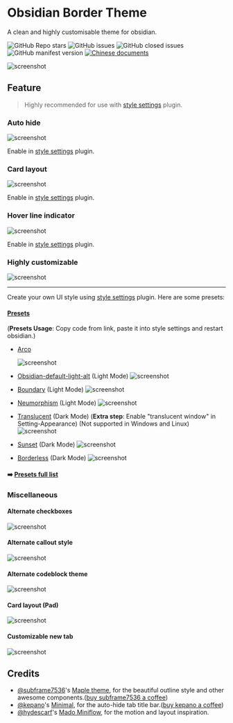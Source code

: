 # Obsidian Border Theme

A clean and highly customisable theme for obsidian.

![GitHub Repo stars](https://img.shields.io/github/stars/Akifyss/obsidian-border?color=%23eac54f&style=flat-square) ![GitHub issues](https://img.shields.io/github/issues/Akifyss/obsidian-border?color=%232da44e&style=flat-square) ![GitHub closed issues](https://img.shields.io/github/issues-closed/Akifyss/obsidian-border?color=%238250df&style=flat-square) ![GitHub manifest version](https://img.shields.io/github/manifest-json/v/Akifyss/obsidian-border?style=flat-square) [![Chinese documents](https://img.shields.io/badge/Doc-%E4%B8%AD%E6%96%87-critical?style=flat-square)](https://github.com/Akifyss/obsidian-border/blob/main/README.zh.md)

![screenshot](cover-lg.png)

## Feature

> Highly recommended for use with [style settings](https://github.com/mgmeyers/obsidian-style-settings) plugin.

### Auto hide

![screenshot](img/screenshot.gif)

Enable in [style settings](https://github.com/mgmeyers/obsidian-style-settings) plugin.

### Card layout

![screenshot](img/card.png)

Enable in [style settings](https://github.com/mgmeyers/obsidian-style-settings) plugin.

### Hover line indicator

![screenshot](img/line.gif)

Enable in [style settings](https://github.com/mgmeyers/obsidian-style-settings) plugin.

### Highly customizable

![screenshot](img/screenshot-1.png)

---

Create your own UI style using [style settings](https://github.com/mgmeyers/obsidian-style-settings) plugin. Here are some presets:

#### [Presets](./presets.md)

(**Presets Usage**: Copy code from link, paste it into style settings and restart obsidian.)

- [Arco](./presets/Arco.json)

  ![screenshot](https://cdn.sa.net/2024/12/17/kfwGDxSMFWV846n.webp)

+ [Obsidian-default-light-alt](https://github.com/Akifyss/obsidian-border/blob/main/presets/Obsidian-default-light-alt.json) (Light Mode)
![screenshot](img/Obsidian-default-light-alt.png)

+ [Boundary](https://github.com/Akifyss/obsidian-border/blob/main/presets/Boundary.json) (Light Mode)
![screenshot](img/Boundary.png)

+ [Neumorphism](https://github.com/Akifyss/obsidian-border/blob/main/presets/Neumorphism.json) (Light Mode)
![screenshot](img/Neumorphism.png)

+ [Translucent](https://github.com/Akifyss/obsidian-border/blob/main/presets/Translucent.json) (Dark Mode)
(**Extra step**: Enable "translucent window" in Setting-Appearance) (Not supported in Windows and Linux)
![screenshot](img/Translucent.png)

+ [Sunset](https://github.com/Akifyss/obsidian-border/blob/main/presets/Sunset.json) (Dark Mode)
![screenshot](img/Sunset.png)

+ [Borderless](https://github.com/Akifyss/obsidian-border/blob/main/presets/Borderless.json) (Dark Mode)
![screenshot](img/Borderless.png)

#### ➡️ [Presets full list](https://github.com/Akifyss/obsidian-border/blob/main/presets.md)

### Miscellaneous

#### Alternate checkboxes

![screenshot](img/Checkboxes.png)

#### Alternate callout style

![screenshot](img/Callout-alt.png)

#### Alternate codeblock theme

![screenshot](img/Codeblock-alt.png)

#### Card layout (Pad)

![screenshot](img/iPad.png)

#### Customizable new tab

![screenshot](img/new-tab.gif)

## Credits

+ [@subframe7536](https://github.com/subframe7536)'s [Maple theme](https://github.com/subframe7536/obsidian-theme-maple), for the beautiful outline style and other awesome components.([buy subframe7536 a coffee](https://www.buymeacoffee.com/subframe753))
+ [@kepano](https://github.com/kepano)'s [Minimal](https://github.com/kepano/obsidian-minimal), for the auto-hide tab title bar.([buy kepano a coffee](https://www.buymeacoffee.com/kepano))
+ [@hydescarf](https://github.com/hydescarf)'s [Mado Miniflow](https://github.com/hydescarf/Obsidian-Theme-Mado-Miniflow), for the motion and layout inspiration.
